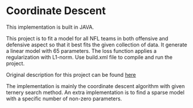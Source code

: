 # Coordinate Descent

This implementation is built in JAVA. 

This project is to fit a model for all NFL teams in both offensive and defensive aspect so that it best fits the given collection of data. It generate a linear model with 65 parameters. The loss function applies a regularization with L1-norm. Use build.xml file to compile and run the project. 

Original description for this project can be found [here](https://courses.cs.washington.edu/courses/cse417/18wi/hws/hw2/hw2.html)


The implementation is mainly the coordinate descent algorithm with given ternery search method. An extra implementation is to find a sparse model with a specific number of non-zero parameters. 
